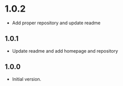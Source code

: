 # 1.0.2
- Add proper repository and update readme

## 1.0.1

- Update readme and add homepage and repository

## 1.0.0

- Initial version.
